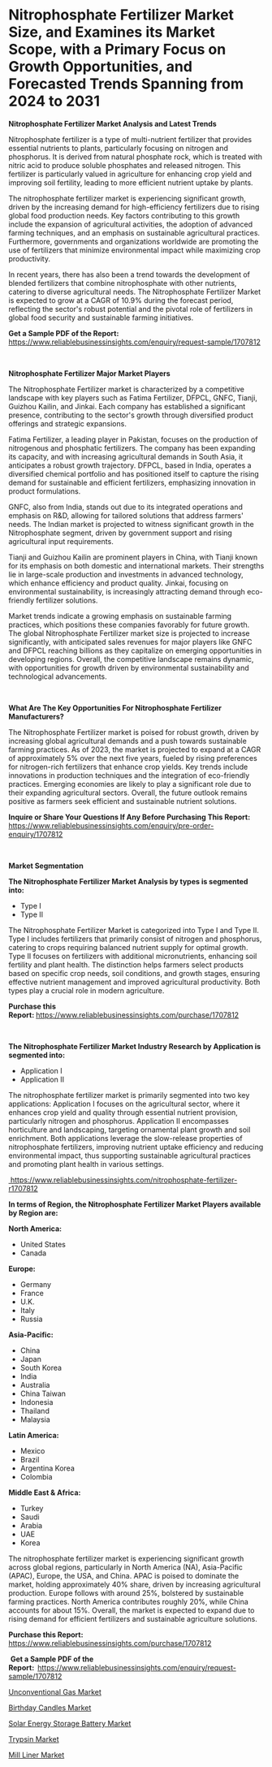 <p><h1>Nitrophosphate Fertilizer Market Size, and Examines its Market Scope, with a Primary Focus on Growth Opportunities, and Forecasted Trends Spanning from 2024 to 2031</h1></p><p><strong>Nitrophosphate Fertilizer Market Analysis and Latest Trends</strong></p>
<p><p>Nitrophosphate fertilizer is a type of multi-nutrient fertilizer that provides essential nutrients to plants, particularly focusing on nitrogen and phosphorus. It is derived from natural phosphate rock, which is treated with nitric acid to produce soluble phosphates and released nitrogen. This fertilizer is particularly valued in agriculture for enhancing crop yield and improving soil fertility, leading to more efficient nutrient uptake by plants.</p><p>The nitrophosphate fertilizer market is experiencing significant growth, driven by the increasing demand for high-efficiency fertilizers due to rising global food production needs. Key factors contributing to this growth include the expansion of agricultural activities, the adoption of advanced farming techniques, and an emphasis on sustainable agricultural practices. Furthermore, governments and organizations worldwide are promoting the use of fertilizers that minimize environmental impact while maximizing crop productivity.</p><p>In recent years, there has also been a trend towards the development of blended fertilizers that combine nitrophosphate with other nutrients, catering to diverse agricultural needs. The Nitrophosphate Fertilizer Market is expected to grow at a CAGR of 10.9% during the forecast period, reflecting the sector's robust potential and the pivotal role of fertilizers in global food security and sustainable farming initiatives.</p></p>
<p><strong>Get a Sample PDF of the Report:&nbsp;</strong> <a href="https://www.reliablebusinessinsights.com/enquiry/request-sample/1707812?utm_campaign=75&utm_medium=2&utm_source=Github&utm_content=ia&utm_term=07102024&utm_id=nitrophosphate-fertilizer">https://www.reliablebusinessinsights.com/enquiry/request-sample/1707812</a></p>
<p>&nbsp;</p>
<p><strong>Nitrophosphate Fertilizer Major Market Players</strong></p>
<p><p>The Nitrophosphate Fertilizer market is characterized by a competitive landscape with key players such as Fatima Fertilizer, DFPCL, GNFC, Tianji, Guizhou Kailin, and Jinkai. Each company has established a significant presence, contributing to the sector's growth through diversified product offerings and strategic expansions.</p><p>Fatima Fertilizer, a leading player in Pakistan, focuses on the production of nitrogenous and phosphatic fertilizers. The company has been expanding its capacity, and with increasing agricultural demands in South Asia, it anticipates a robust growth trajectory. DFPCL, based in India, operates a diversified chemical portfolio and has positioned itself to capture the rising demand for sustainable and efficient fertilizers, emphasizing innovation in product formulations.</p><p>GNFC, also from India, stands out due to its integrated operations and emphasis on R&D, allowing for tailored solutions that address farmers' needs. The Indian market is projected to witness significant growth in the Nitrophosphate segment, driven by government support and rising agricultural input requirements.</p><p>Tianji and Guizhou Kailin are prominent players in China, with Tianji known for its emphasis on both domestic and international markets. Their strengths lie in large-scale production and investments in advanced technology, which enhance efficiency and product quality. Jinkai, focusing on environmental sustainability, is increasingly attracting demand through eco-friendly fertilizer solutions.</p><p>Market trends indicate a growing emphasis on sustainable farming practices, which positions these companies favorably for future growth. The global Nitrophosphate Fertilizer market size is projected to increase significantly, with anticipated sales revenues for major players like GNFC and DFPCL reaching billions as they capitalize on emerging opportunities in developing regions. Overall, the competitive landscape remains dynamic, with opportunities for growth driven by environmental sustainability and technological advancements.</p></p>
<p>&nbsp;</p>
<p><strong>What Are The Key Opportunities For Nitrophosphate Fertilizer Manufacturers?</strong></p>
<p><p>The Nitrophosphate Fertilizer market is poised for robust growth, driven by increasing global agricultural demands and a push towards sustainable farming practices. As of 2023, the market is projected to expand at a CAGR of approximately 5% over the next five years, fueled by rising preferences for nitrogen-rich fertilizers that enhance crop yields. Key trends include innovations in production techniques and the integration of eco-friendly practices. Emerging economies are likely to play a significant role due to their expanding agricultural sectors. Overall, the future outlook remains positive as farmers seek efficient and sustainable nutrient solutions.</p></p>
<p><strong>Inquire or Share Your Questions If Any Before Purchasing This Report:</strong> <a href="https://www.reliablebusinessinsights.com/enquiry/pre-order-enquiry/1707812?utm_campaign=75&utm_medium=2&utm_source=Github&utm_content=ia&utm_term=07102024&utm_id=nitrophosphate-fertilizer">https://www.reliablebusinessinsights.com/enquiry/pre-order-enquiry/1707812</a></p>
<p>&nbsp;</p>
<p><strong>Market Segmentation</strong></p>
<p><strong>The Nitrophosphate Fertilizer Market Analysis by types is segmented into:</strong></p>
<p><ul><li>Type I</li><li>Type II</li></ul></p>
<p><p>The Nitrophosphate Fertilizer Market is categorized into Type I and Type II. Type I includes fertilizers that primarily consist of nitrogen and phosphorus, catering to crops requiring balanced nutrient supply for optimal growth. Type II focuses on fertilizers with additional micronutrients, enhancing soil fertility and plant health. The distinction helps farmers select products based on specific crop needs, soil conditions, and growth stages, ensuring effective nutrient management and improved agricultural productivity. Both types play a crucial role in modern agriculture.</p></p>
<p><strong>Purchase this Report:&nbsp;</strong><a href="https://www.reliablebusinessinsights.com/purchase/1707812?utm_campaign=75&utm_medium=2&utm_source=Github&utm_content=ia&utm_term=07102024&utm_id=nitrophosphate-fertilizer">https://www.reliablebusinessinsights.com/purchase/1707812</a></p>
<p>&nbsp;</p>
<p><strong>The Nitrophosphate Fertilizer Market Industry Research by Application is segmented into:</strong></p>
<p><ul><li>Application I</li><li>Application II</li></ul></p>
<p><p>The nitrophosphate fertilizer market is primarily segmented into two key applications: Application I focuses on the agricultural sector, where it enhances crop yield and quality through essential nutrient provision, particularly nitrogen and phosphorus. Application II encompasses horticulture and landscaping, targeting ornamental plant growth and soil enrichment. Both applications leverage the slow-release properties of nitrophosphate fertilizers, improving nutrient uptake efficiency and reducing environmental impact, thus supporting sustainable agricultural practices and promoting plant health in various settings.</p></p>
<p><a href="https://www.reliablebusinessinsights.com/nitrophosphate-fertilizer-r1707812?utm_campaign=75&utm_medium=2&utm_source=Github&utm_content=ia&utm_term=07102024&utm_id=nitrophosphate-fertilizer">&nbsp;https://www.reliablebusinessinsights.com/nitrophosphate-fertilizer-r1707812</a></p>
<p><strong>In terms of Region, the Nitrophosphate Fertilizer Market Players available by Region are:</strong></p>
<p>
    <p> <strong> North America: </strong>
        <ul>
            <li>United States</li>
            <li>Canada</li>
        </ul>
        </p> 
    <p> <strong> Europe: </strong>
        <ul>
            <li>Germany</li>
            <li>France</li>
            <li>U.K.</li>
            <li>Italy</li>
            <li>Russia</li>
        </ul>
        </p> 
    <p> <strong> Asia-Pacific: </strong>
        <ul>
            <li>China</li>
            <li>Japan</li>
            <li>South Korea</li>
            <li>India</li>
            <li>Australia</li>
            <li>China Taiwan</li>
            <li>Indonesia</li>
            <li>Thailand</li>
            <li>Malaysia</li>
        </ul>
        </p> 
    <p> <strong> Latin America: </strong>
        <ul>
            <li>Mexico</li>
            <li>Brazil</li>
            <li>Argentina Korea</li>
            <li>Colombia</li>
        </ul>
        </p> 
    <p> <strong> Middle East & Africa: </strong>
        <ul>
            <li>Turkey</li>
            <li>Saudi</li>
            <li>Arabia</li>
            <li>UAE</li>
            <li>Korea</li>
        </ul>
    </p>
    </p>
<p><p>The nitrophosphate fertilizer market is experiencing significant growth across global regions, particularly in North America (NA), Asia-Pacific (APAC), Europe, the USA, and China. APAC is poised to dominate the market, holding approximately 40% share, driven by increasing agricultural production. Europe follows with around 25%, bolstered by sustainable farming practices. North America contributes roughly 20%, while China accounts for about 15%. Overall, the market is expected to expand due to rising demand for efficient fertilizers and sustainable agriculture solutions.</p></p>
<p><strong>Purchase this Report: </strong><a href="https://www.reliablebusinessinsights.com/purchase/1707812?utm_campaign=75&utm_medium=2&utm_source=Github&utm_content=ia&utm_term=07102024&utm_id=nitrophosphate-fertilizer">https://www.reliablebusinessinsights.com/purchase/1707812</a></p>
<p>&nbsp;<strong>Get a Sample PDF of the Report:&nbsp;&nbsp;</strong><a href="https://www.reliablebusinessinsights.com/enquiry/request-sample/1707812?utm_campaign=75&utm_medium=2&utm_source=Github&utm_content=ia&utm_term=07102024&utm_id=nitrophosphate-fertilizer">https://www.reliablebusinessinsights.com/enquiry/request-sample/1707812</a></p>
<p><strong></strong></p>
<p><p><a href="https://issuu.com/reportprime-2/docs/unconventional-gas-market-size-2030_e8380d064900ad?utm_campaign=75&utm_medium=2&utm_source=Github&utm_content=ia&utm_term=07102024&utm_id=nitrophosphate-fertilizer">Unconventional Gas Market</a></p><p><a href="https://github.com/juniordelafrance/Market-Research-Report-List-5/blob/main/birthday-candles-market.md?utm_campaign=75&utm_medium=2&utm_source=Github&utm_content=ia&utm_term=07102024&utm_id=nitrophosphate-fertilizer">Birthday Candles Market</a></p><p><a href="https://issuu.com/reportprime-2/docs/solar-energy-storage-battery-market_c108541333ac7d?utm_campaign=75&utm_medium=2&utm_source=Github&utm_content=ia&utm_term=07102024&utm_id=nitrophosphate-fertilizer">Solar Energy Storage Battery Market</a></p><p><a href="https://www.linkedin.com/pulse/trypsin-market-industry-trends-forecast-period-from-2024-dtt2e?utm_campaign=75&utm_medium=2&utm_source=Github&utm_content=ia&utm_term=07102024&utm_id=nitrophosphate-fertilizer">Trypsin Market</a></p><p><a href="https://www.linkedin.com/pulse/mill-liner-market-consolidation-impact-structure-2024-2031-wroue?utm_campaign=75&utm_medium=2&utm_source=Github&utm_content=ia&utm_term=07102024&utm_id=nitrophosphate-fertilizer">Mill Liner Market</a></p></p>